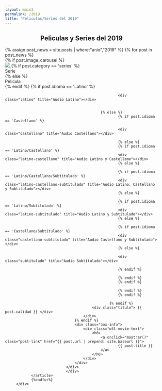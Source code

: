 ```yaml
---
layout: main3
permalink: /2019
title: "Peliculas/Series del 2019"
---
```



<main class="home" id="post" role="main" itemprop="mainContentOfPage" itemscope="itemscope" itemtype="http://schema.org/Blog">
     <div cold-md="12" align="center">
        <h2 class="top_h3"> Peliculas y Series del 2019 </h2>
    </div>
    <div id="grid" class="row flex-grid">
            {% assign post_news = site.posts | where:"anio","2019" %}
                {% for post in post_news %}
                    <article class="box-item col-xs-4 col-sm-2 col-md-2 col-lg-2" itemscope="itemscope" itemtype="http://schema.org/BlogPosting" itemprop="blogPost">
                                <div class="box">
                                <div class="box-body">
                                    {% if post.image_carousel %}
                                        <div class="cover">
                                            <a  onclick="mostrar()" href="{{ post.url | prepend: site.baseurl }}">
                                            <img src="https://res.cloudinary.com/imbriitneysam/image/upload/v1537239672/placeholder-min.png" data-url="{{ post.image_carousel }}" class="preload">
                                            </a>
                                            {% if post.category == 'series' %}
                                                <div class="series"> Serie </div>
                                                {% else %}
                                                <div class="peliculas"> Pelicula </div>
                                                {% endif %}
                                              	{% if post.idioma == 'Latino' %}

														<div class="latino" title="Audio Latino"></div>
		
		
												{% else %}
														{% if post.idioma == 'Castellano' %}
		
														<div class="castellano" title="Audio Castellano"></div>
		
														{% else %}
														{% if post.idioma == 'Latino/Castellano' %}
														<div class="latino-castellano" title="Audio Latino y Castellano"></div>
														{% else %}

														{% if post.idioma == 'Latino/Castellano/Subtitulado' %}
														<div class="latino-castellano-subtitulado" title="Audio Latino, Castellano y Subtitulado"></div>
														{% else %}

														{% if post.idioma == 'Latino/Subtitulado' %}
														<div class="latino-subtitulado" title="Audio Latino y Subtitulado"></div>
														{% else %}

														{% if post.idioma == 'Castellano/Subtitulado' %}
														<div class="castellano-subtitulado" title="Audio Castellano y Subtitulado"></div>
														{% else %}

														<div class="subtitulado" title="Audio Subtitulado"></div>
		
														{% endif %}
		
														{% endif %}
														{% endif %}
		
														{% endif %}
														{% endif %}
		
												    {% endif %}
                                            <div class="titulo"> {{ post.calidad }} </div>
                                        </div>
                                    {% endif %}
                                    <div class="box-info">
                                        <div class="w3l-movie-text">
                                            <h6>
                                                <a onclick="mostrar()" class="post-link" href="{{ post.url | prepend: site.baseurl }}">
                                                        {{ post.title }}
                                                </a>
                                            </h6>
                                        </div>
                                    </div>
                                </div>
                                </div>
                </article>
                {%endfor%}
         </div>





</main>